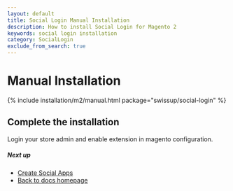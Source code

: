 ```yaml
---
layout: default
title: Social Login Manual Installation
description: How to install Social Login for Magento 2
keywords: social login installation
category: SocialLogin
exclude_from_search: true
---
```


# Manual Installation

{% include installation/m2/manual.html package="swissup/social-login" %}

## Complete the installation

Login your store admin and enable extension in magento configuration.

##### Next up

 -  [Create Social Apps](/m2/extensions/social-login/api)
 -  [Back to docs homepage](/m2/extensions/social-login)
